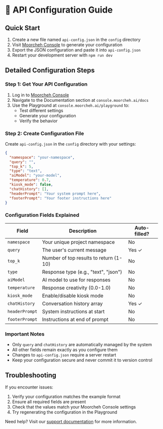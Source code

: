 # 🔧 API Configuration Guide

## Quick Start

1. Create a new file named `api-config.json` in the `config` directory
2. Visit [Moorcheh Console](https://console.moorcheh.ai/playground) to generate your configuration
3. Export the JSON configuration and paste it into `api-config.json`
4. Restart your development server with `npm run dev`

## Detailed Configuration Steps

### Step 1: Get Your API Configuration

1. Log in to [Moorcheh Console](https://console.moorcheh.ai)
2. Navigate to the Documentation section at `console.moorcheh.ai/docs`
3. Use the Playground at `console.moorcheh.ai/playground` to:
   - Test different settings
   - Generate your configuration
   - Verify the behavior

### Step 2: Create Configuration File

Create `api-config.json` in the `config` directory with your settings:

```json
{
  "namespace": "your-namespace",
  "query": "",
  "top_k": 5,
  "type": "text",
  "aiModel": "your-model",
  "temperature": 0.7,
  "kiosk_mode": false,
  "chatHistory": [],
  "headerPrompt": "Your system prompt here",
  "footerPrompt": "Your footer instructions here"
}
```

### Configuration Fields Explained

| Field | Description | Auto-filled? |
|-------|-------------|--------------|
| `namespace` | Your unique project namespace | No |
| `query` | The user's current message | Yes ✓ |
| `top_k` | Number of top results to return (1-10) | No |
| `type` | Response type (e.g., "text", "json") | No |
| `aiModel` | AI model to use for responses | No |
| `temperature` | Response creativity (0.0-1.0) | No |
| `kiosk_mode` | Enable/disable kiosk mode | No |
| `chatHistory` | Conversation history array | Yes ✓ |
| `headerPrompt` | System instructions at start | No |
| `footerPrompt` | Instructions at end of prompt | No |

### Important Notes

- Only `query` and `chatHistory` are automatically managed by the system
- All other fields remain exactly as you configure them
- Changes to `api-config.json` require a server restart
- Keep your configuration secure and never commit it to version control

## Troubleshooting

If you encounter issues:
1. Verify your configuration matches the example format
2. Ensure all required fields are present
3. Check that the values match your Moorcheh Console settings
4. Try regenerating the configuration in the Playground

Need help? Visit our [support documentation](https://console.moorcheh.ai/docs) for more information. 